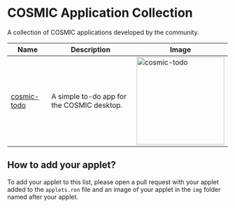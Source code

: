 # COSMIC Application Collection
A collection of COSMIC applications developed by the community.

| Name | Description | Image |
|---|---|---|
| [cosmic-todo](https://github.com/edfloreshz/cosmic-todo) | A simple to-do app for the COSMIC desktop. | <img src="https://raw.githubusercontent.com/edfloreshz/cosmic-todo/main/res/screenshots/window.png" alt="cosmic-todo" width="200"/> |
## How to add your applet?
To add your applet to this list, please open a pull request with your applet added to the `applets.ron` file and an image of your applet in the `img` folder named after your applet.
